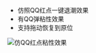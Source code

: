 - 仿照QQ红点一键退潮效果
- 有QQ弹粘性效果
- 支持拖动恢复到原位

![仿QQ红点粘性效果](https://upload-images.jianshu.io/upload_images/3183470-37cf03bd887bf6b5.GIF?imageMogr2/auto-orient/strip)

